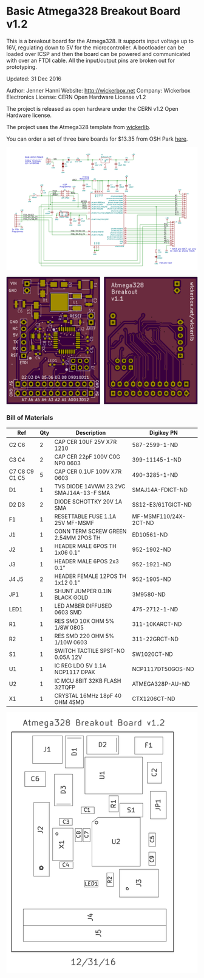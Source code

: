 <!--- start title --->
# Basic Atmega328 Breakout Board v1.2

This is a breakout board for the Atmega328. It supports input voltage up to 16V, regulating down to 5V for the microcontroller. A bootloader can be loaded over ICSP and then the board can be powered and communicated with over an FTDI cable. All the input/output pins are broken out for prototyping.

Updated: 31 Dec 2016

Author: Jenner Hanni
Website: http://wickerbox.net
Company: Wickerbox Electronics
License: CERN Open Hardware License v1.2
<!--- end title --->

The project is released as open hardware under the CERN v1.2 Open Hardware license.

<!--- start title --->
The project uses the Atmega328 template from [wickerlib](http://wickerbox.net/wickerlib).

You can order a set of three bare boards for $13.35 from OSH Park [here](https://oshpark.com/shared_projects/Bx0lZ6cN).
<!--- end title --->

![Schematic](schematic.png)

![Gerber Preview](preview.png)

### Bill of Materials

<!--- bom start --->
|Ref|Qty|Description|Digikey PN|
|---|---|-----------|------|
|C2 C6|2|CAP CER 10UF 25V X7R 1210|587-2599-1-ND|
|C3 C4|2|CAP CER 22pF 100V C0G NP0 0603|399-11145-1-ND|
|C7 C8 C9 C1 C5|5|CAP CER 0.1UF 100V X7R 0603|490-3285-1-ND|
|D1|1|TVS DIODE 14VWM 23.2VC SMAJ14A-13-F SMA|SMAJ14A-FDICT-ND|
|D2 D3|2|DIODE SCHOTTKY 20V 1A SMA|SS12-E3/61TGICT-ND|
|F1|1|RESETTABLE FUSE 1.1A 25V MF-MSMF|MF-MSMF110/24X-2CT-ND|
|J1|1|CONN TERM SCREW GREEN 2.54MM 2POS TH|ED10561-ND|
|J2|1|HEADER MALE 6POS TH 1x06 0.1”|952-1902-ND|
|J3|1|HEADER MALE 6POS 2x3 0.1”|952-1921-ND|
|J4 J5|2|HEADER FEMALE 12POS TH 1x12 0.1”|952-1905-ND|
|JP1|1|SHUNT JUMPER 0.1IN BLACK GOLD|3M9580-ND|
|LED1|1|LED AMBER DIFFUSED 0603 SMD|475-2712-1-ND|
|R1|1|RES SMD 10K OHM 5% 1/8W 0805|311-10KARCT-ND|
|R2|1|RES SMD 220 OHM 5% 1/10W 0603|311-22GRCT-ND|
|S1|1|SWITCH TACTILE SPST-NO 0.05A 12V|SW1020CT-ND|
|U1|1|IC REG LDO 5V 1.1A NCP1117 DPAK| NCP1117DT50GOS-ND|
|U2|1|IC MCU 8BIT 32KB FLASH 32TQFP|ATMEGA328P-AU-ND|
|X1|1|CRYSTAL 16MHz 18pF 40 OHM 4SMD|CTX1206CT-ND|


<!--- bom end --->
![Assembly Diagram](assembly.png)


